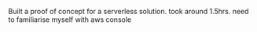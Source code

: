 Built a proof of concept for a serverless solution. took around 1.5hrs. need to familiarise myself with aws console 

